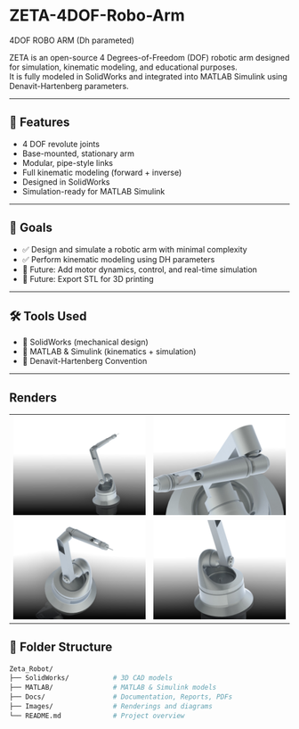 
# ZETA-4DOF-Robo-Arm
4DOF ROBO ARM (Dh parameted)

ZETA is an open-source 4 Degrees-of-Freedom (DOF) robotic arm designed for simulation, kinematic modeling, and educational purposes.  
It is fully modeled in SolidWorks and integrated into MATLAB Simulink using Denavit-Hartenberg parameters.

---

## 📌 Features

- 4 DOF revolute joints
- Base-mounted, stationary arm
- Modular, pipe-style links
- Full kinematic modeling (forward + inverse)
- Designed in SolidWorks
- Simulation-ready for MATLAB Simulink

---

## 🎯 Goals

- ✅ Design and simulate a robotic arm with minimal complexity
- ✅ Perform kinematic modeling using DH parameters
- 🔄 Future: Add motor dynamics, control, and real-time simulation
- 🔄 Future: Export STL for 3D printing

---

## 🛠️ Tools Used

- 🧩 SolidWorks (mechanical design)
- 🧠 MATLAB & Simulink (kinematics + simulation)
- 📐 Denavit-Hartenberg Convention

---
## Renders
<table>
  <tr>
    <td><img src="https://github.com/ETA-Space01/ZETA-4DOF-Robo-Arm/blob/main/Images/Render1.JPG" width="300"/></td>
    <td><img src="https://github.com/ETA-Space01/ZETA-4DOF-Robo-Arm/blob/main/Images/Render2.JPG" width="300"/></td>
  </tr>
  <tr>
    <td><img src="https://github.com/ETA-Space01/ZETA-4DOF-Robo-Arm/blob/main/Images/Render3.JPG" width="300"/></td>
    <td><img src="https://github.com/ETA-Space01/ZETA-4DOF-Robo-Arm/blob/main/Images/Render4.JPG" width="300"/></td>
  </tr>
</table>

## 📂 Folder Structure

```bash
Zeta_Robot/
├── SolidWorks/           # 3D CAD models
├── MATLAB/               # MATLAB & Simulink models
├── Docs/                 # Documentation, Reports, PDFs
├── Images/               # Renderings and diagrams
└── README.md             # Project overview
